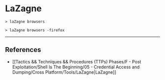 # LaZagne

```
> laZagne browsers

> laZagne browsers -firefox
```

---
## References

- [[Tactics && Techniques && Procedures (TTPs) Phases/F - Post Exploitation/Shell Is The Beginning/05 - Credential Access and Dumping/Cross Platform/Tools/LaZagne|LaZagne]]